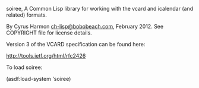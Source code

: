 
soiree, A Common Lisp library for working with the vcard and icalendar
(and related) formats.

By Cyrus Harmon <ch-lisp@bobobeach.com>, February 2012. See COPYRIGHT
file for license details.

Version 3 of the VCARD specification can be found here:

http://tools.ietf.org/html/rfc2426

To load soiree:

(asdf:load-system 'soiree)

